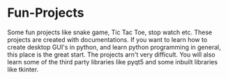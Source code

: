 # Fun-Projects
Some fun projects like snake game, Tic Tac Toe, stop watch etc.
These projects are created with documentations. If you want to learn how to create desktop GUI's in python, and learn python programming in general, this place is the 
great start. The projects arn't very difficult. You will also learn some of the third party libraries like pyqt5 and some inbuilt libraries like tkinter. 
